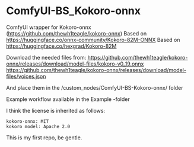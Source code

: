 # ComfyUI-BS_Kokoro-onnx
ComfyUI wrapper for Kokoro-onnx (https://github.com/thewh1teagle/kokoro-onnx)
Based on https://huggingface.co/onnx-community/Kokoro-82M-ONNX
Based on https://huggingface.co/hexgrad/Kokoro-82M

Download the needed files from:
https://github.com/thewh1teagle/kokoro-onnx/releases/download/model-files/kokoro-v0_19.onnx
https://github.com/thewh1teagle/kokoro-onnx/releases/download/model-files/voices.json

And place them in the /custom_nodes/ComfyUI-BS-Kokoro-onnx/ folder

Example workflow available in the Example -folder

I think the license is inherited as follows:

    kokoro-onnx: MIT
    kokoro model: Apache 2.0

This is my first repo, be gentle.

